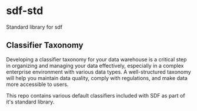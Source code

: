 # sdf-std
Standard library for sdf


## Classifier Taxonomy

Developing a classifier taxonomy for your data warehouse is a critical step in organizing and managing your data effectively, especially in a complex enterprise environment with various data types. A well-structured taxonomy will help you maintain data quality, comply with regulations, and make data more accessible to users.

This repo contains various default classifiers included with SDF as part of it's standard library.